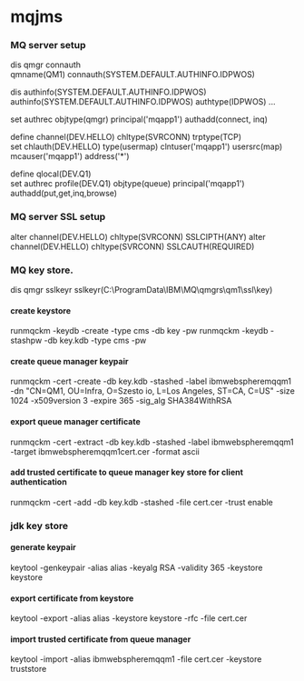 # mqjms

### MQ server setup

dis qmgr connauth<br/>
qmname(QM1) connauth(SYSTEM.DEFAULT.AUTHINFO.IDPWOS)<br/>

dis authinfo(SYSTEM.DEFAULT.AUTHINFO.IDPWOS)<br/>
authinfo(SYSTEM.DEFAULT.AUTHINFO.IDPWOS) authtype(IDPWOS) ...<br/>

set authrec objtype(qmgr) principal('mqapp1') authadd(connect, inq)

define channel(DEV.HELLO) chltype(SVRCONN) trptype(TCP)<br/>
set chlauth(DEV.HELLO) type(usermap) clntuser('mqapp1') usersrc(map) mcauser('mqapp1') address('*')

define qlocal(DEV.Q1)<br/>
set authrec profile(DEV.Q1) objtype(queue) principal('mqapp1') authadd(put,get,inq,browse)

### MQ server SSL setup

alter channel(DEV.HELLO) chltype(SVRCONN) SSLCIPTH(ANY)
alter channel(DEV.HELLO) chltype(SVRCONN) SSLCAUTH(REQUIRED)

### MQ key store.

dis qmgr sslkeyr
sslkeyr(C:\ProgramData\IBM\MQ\qmgrs\qm1\ssl\key)

#### create keystore
runmqckm -keydb -create -type cms -db key -pw <password>
runmqckm -keydb -stashpw -db key.kdb -type cms -pw <password>

#### create queue manager keypair
runmqckm -cert -create -db key.kdb -stashed -label ibmwebspheremqqm1
    -dn "CN=QM1, OU=Infra, O=Szesto io, L=Los Angeles, ST=CA, C=US"
    -size 1024 -x509version 3 -expire 365 -sig_alg SHA384WithRSA

#### export queue manager certificate
runmqckm -cert -extract -db key.kdb -stashed -label ibmwebspheremqqm1
    -target ibmwebspheremqqm1cert.cer -format ascii

#### add trusted certificate to queue manager key store for client authentication
runmqckm -cert -add -db key.kdb -stashed -file cert.cer -trust enable

### jdk key store

#### generate keypair
keytool -genkeypair -alias alias -keyalg RSA -validity 365 -keystore keystore

#### export certificate from keystore
keytool -export -alias alias -keystore keystore -rfc -file cert.cer

#### import trusted certificate from queue manager
keytool -import -alias ibmwebspheremqqm1 -file cert.cer -keystore truststore

